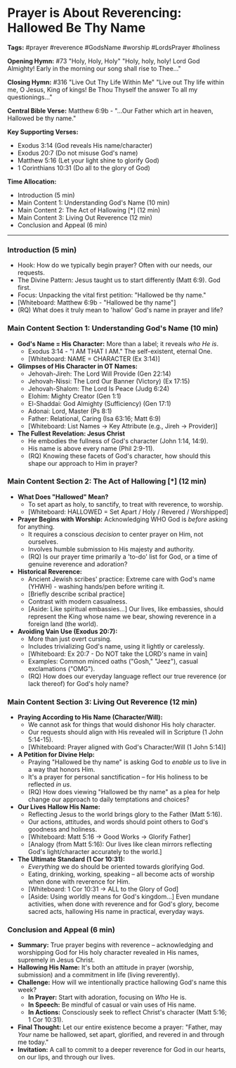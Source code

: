 # Prayer is About Reverencing: Hallowed Be Thy Name

**Tags:** #prayer #reverence #GodsName #worship #LordsPrayer #holiness

**Opening Hymn:** #73 "Holy, Holy, Holy" "Holy, holy, holy! Lord God Almighty!
Early in the morning our song shall rise to Thee..."

**Closing Hymn:** #316 "Live Out Thy Life Within Me" "Live out Thy life within
me, O Jesus, King of kings! Be Thou Thyself the answer To all my
questionings..."

**Central Bible Verse:** Matthew 6:9b - "...Our Father which art in heaven,
Hallowed be thy name."

**Key Supporting Verses:**

- Exodus 3:14 (God reveals His name/character)
- Exodus 20:7 (Do not misuse God's name)
- Matthew 5:16 (Let your light shine to glorify God)
- 1 Corinthians 10:31 (Do all to the glory of God)

**Time Allocation:**

- Introduction (5 min)
- Main Content 1: Understanding God's Name (10 min)
- Main Content 2: The Act of Hallowing [*] (12 min)
- Main Content 3: Living Out Reverence (12 min)
- Conclusion and Appeal (6 min)

---

### Introduction (5 min)

- Hook: How do we typically begin prayer? Often with our needs, our requests.
- The Divine Pattern: Jesus taught us to start differently (Matt 6:9). God
  first.
- Focus: Unpacking the vital first petition: "Hallowed be thy name."
- [Whiteboard: Matthew 6:9b - "Hallowed be thy name"]
- (RQ) What does it truly mean to 'hallow' God's name in prayer and life?

### Main Content Section 1: Understanding God's Name (10 min)

- **God's Name = His Character:** More than a label; it reveals _who He is_.
  - Exodus 3:14 - "I AM THAT I AM." The self-existent, eternal One.
  - [Whiteboard: NAME = CHARACTER (Ex 3:14)]
- **Glimpses of His Character in OT Names:**
  - Jehovah-Jireh: The Lord Will Provide (Gen 22:14)
  - Jehovah-Nissi: The Lord Our Banner (Victory) (Ex 17:15)
  - Jehovah-Shalom: The Lord Is Peace (Judg 6:24)
  - Elohim: Mighty Creator (Gen 1:1)
  - El-Shaddai: God Almighty (Sufficiency) (Gen 17:1)
  - Adonai: Lord, Master (Ps 8:1)
  - Father: Relational, Caring (Isa 63:16; Matt 6:9)
  - [Whiteboard: List Names -> Key Attribute (e.g., Jireh -> Provider)]
- **The Fullest Revelation: Jesus Christ**
  - He embodies the fullness of God's character (John 1:14, 14:9).
  - His name is above every name (Phil 2:9-11).
  - (RQ) Knowing these facets of God's character, how should this shape our
    approach to Him in prayer?

### Main Content Section 2: The Act of Hallowing [*] (12 min)

- **What Does "Hallowed" Mean?**
  - To set apart as holy, to sanctify, to treat with reverence, to worship.
  - [Whiteboard: HALLOWED = Set Apart / Holy / Revered / Worshipped]
- **Prayer Begins with Worship:** Acknowledging WHO God is _before_ asking for
  anything.
  - It requires a conscious _decision_ to center prayer on Him, not ourselves.
  - Involves humble submission to His majesty and authority.
  - (RQ) Is our prayer time primarily a 'to-do' list for God, or a time of
    genuine reverence and adoration?
- **Historical Reverence:**
  - Ancient Jewish scribes' practice: Extreme care with God's name (YHWH) -
    washing hands/pen before writing it.
  - [Briefly describe scribal practice]
  - Contrast with modern casualness.
  - [Aside: Like spiritual embassies...] Our lives, like embassies, should
    represent the King whose name we bear, showing reverence in a foreign land
    (the world).
- **Avoiding Vain Use (Exodus 20:7):**
  - More than just overt cursing.
  - Includes trivializing God's name, using it lightly or carelessly.
  - [Whiteboard: Ex 20:7 - Do NOT take the LORD's name in vain]
  - Examples: Common minced oaths ("Gosh," "Jeez"), casual exclamations ("OMG").
  - (RQ) How does our everyday language reflect our true reverence (or lack
    thereof) for God's holy name?

### Main Content Section 3: Living Out Reverence (12 min)

- **Praying According to His Name (Character/Will):**
  - We cannot ask for things that would dishonor His holy character.
  - Our requests should align with His revealed will in Scripture (1 John
    5:14-15).
  - [Whiteboard: Prayer aligned with God's Character/Will (1 John 5:14)]
- **A Petition for Divine Help:**
  - Praying "Hallowed be thy name" is asking God to _enable us_ to live in a way
    that honors Him.
  - It's a prayer for personal sanctification – for His holiness to be reflected
    _in us_.
  - (RQ) How does viewing "Hallowed be thy name" as a plea for help change our
    approach to daily temptations and choices?
- **Our Lives Hallow His Name:**
  - Reflecting Jesus to the world brings glory to the Father (Matt 5:16).
  - Our actions, attitudes, and words should point others to God's goodness and
    holiness.
  - [Whiteboard: Matt 5:16 -> Good Works -> Glorify Father]
  - [Analogy (from Matt 5:16): Our lives like clean mirrors reflecting God's
    light/character accurately to the world.]
- **The Ultimate Standard (1 Cor 10:31):**
  - _Everything_ we do should be oriented towards glorifying God.
  - Eating, drinking, working, speaking – all become acts of worship when done
    with reverence for Him.
  - [Whiteboard: 1 Cor 10:31 -> ALL to the Glory of God]
  - [Aside: Using worldly means for God's kingdom...] Even mundane activities,
    when done with reverence and for God's glory, become sacred acts, hallowing
    His name in practical, everyday ways.

### Conclusion and Appeal (6 min)

- **Summary:** True prayer begins with reverence – acknowledging and worshipping
  God for His holy character revealed in His names, supremely in Jesus Christ.
- **Hallowing His Name:** It's both an attitude in prayer (worship, submission)
  and a commitment in life (living reverently).
- **Challenge:** How will we intentionally practice hallowing God's name this
  week?
  - **In Prayer:** Start with adoration, focusing on _Who_ He is.
  - **In Speech:** Be mindful of casual or vain uses of His name.
  - **In Actions:** Consciously seek to reflect Christ's character (Matt 5:16; 1
    Cor 10:31).
- **Final Thought:** Let our entire existence become a prayer: "Father, may
  _Your_ name be hallowed, set apart, glorified, and revered in and through me
  today."
- **Invitation:** A call to commit to a deeper reverence for God in our hearts,
  on our lips, and through our lives.
